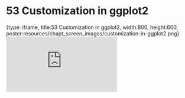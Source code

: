 # 53 Customization in ggplot2
 
{type: iframe, title:53 Customization in ggplot2, width:800, height:600, poster:resources/chapt_screen_images/customization-in-ggplot2.png}
![](https://datatrail-jhu.github.io/DataTrail/no_toc/customization-in-ggplot2.html)
 

 
